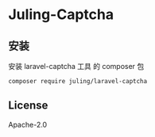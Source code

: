 # Juling-Captcha

## 安装

安装 laravel-captcha 工具 的 composer 包

```
composer require juling/laravel-captcha
```

## License

Apache-2.0
